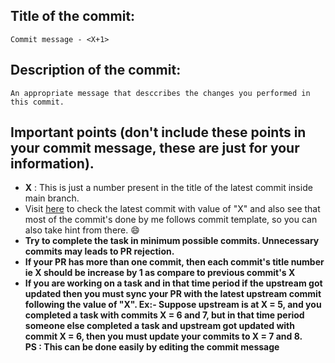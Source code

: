 ## Title of the commit:
	Commit message - <X+1>
	
## Description of the commit:
	An appropriate message that desccribes the changes you performed in this commit.
	
## Important points (don't include these points in your commit message, these are just for your information). 
- **X** : This is just a number present in the title of the latest commit inside main branch.
- Visit <a href = "https://github.com/ABHAY0O7/GoGit/commits/main">here</a> to check the latest commit with value of "X" and also see that most of the commit's done by me follows commit template, so you can also take hint from there. 😄 
- **Try to complete the task in minimum possible commits. Unnecessary commits may leads to PR rejection.**
- **If your PR has more than one commit, then each commit's title number ie X should be increase by 1 as compare to previous commit's X**
- **If you are working on a task and in that time period if the upstream got updated then you must sync your PR with the latest upstream commit following the value of "X".
 Ex:- Suppose upstream is at X = 5, and you completed a task with commits X = 6 and 7, but in that time period someone else completed a task and upstream got updated with
 commit X = 6, then you must update your commits to X = 7 and 8.<br>
 PS : This can be done easily by editing the commit message**
